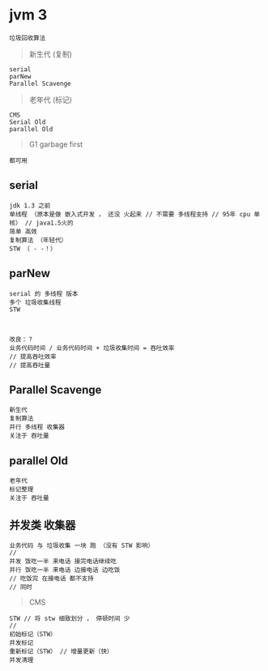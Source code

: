 

# jvm 3 

    垃圾回收算法
    

> 新生代 (复制)

    serial             
    parNew
    Parallel Scavenge
    
> 老年代 (标记)

    CMS
    Serial Old
    parallel Old
    
> G1 garbage first

    都可用 
    
    
## serial

    jdk 1.3 之前 
    单线程 （原本是做 嵌入式开发 ， 还没 火起来 // 不需要 多线程支持 // 95年 cpu 单核） // java1.5火的
    简单 高效 
    复制算法 （年轻代） 
    STW （ - -！）
    
## parNew

    serial 的 多线程 版本
    多个 垃圾收集线程 
    STW 
    
    
    
    改良：？
    业务代码时间 / 业务代码时间 + 垃圾收集时间 = 吞吐效率
    // 提高吞吐效率
    // 提高吞吐量
    
    
## Parallel Scavenge

    新生代
    复制算法
    并行 多线程 收集器
    关注于 吞吐量
    
## parallel Old

    老年代
    标记整理
    关注于 吞吐量
    
## 并发类 收集器

    业务代码 与 垃圾收集 一块 跑 （没有 STW 影响）    
    //
    并发 饭吃一半 来电话 接完电话继续吃
    并行 饭吃一半 来电话 边接电话 边吃饭
    // 吃饭完 在接电话 都不支持
    // 同时
    
> CMS
    
    STW // 将 stw 细致划分 ， 停顿时间 少
    //
    初始标记（STW）
    并发标记    
    重新标记（STW） // 增量更新（快）
    并发清理